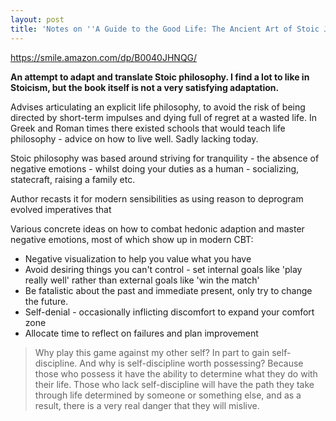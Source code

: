 ```yaml
---
layout: post
title: 'Notes on ''A Guide to the Good Life: The Ancient Art of Stoic Joy'''
---
```


<https://smile.amazon.com/dp/B0040JHNQG/>

__An attempt to adapt and translate Stoic philosophy. I find a lot to like in Stoicism, but the book itself is not a very satisfying adaptation.__

Advises articulating an explicit life philosophy, to avoid the risk of being directed by short-term impulses and dying full of regret at a wasted life. In Greek and Roman times there existed schools that would teach life philosophy - advice on how to live well. Sadly lacking today.

Stoic philosophy was based around striving for tranquility - the absence of negative emotions - whilst doing your duties as a human - socializing, statecraft, raising a family etc. 

Author recasts it for modern sensibilities as using reason to deprogram evolved imperatives that 

Various concrete ideas on how to combat hedonic adaption and master negative emotions, most of which show up in modern CBT:

* Negative visualization to help you value what you have
* Avoid desiring things you can't control - set internal goals like 'play really well' rather than external goals like 'win the match'
* Be fatalistic about the past and immediate present, only try to change the future.
* Self-denial - occasionally inflicting discomfort to expand your comfort zone
* Allocate time to reflect on failures and plan improvement

> Why play this game against my other self? In part to gain self-discipline. And why is self-discipline worth possessing? Because those who possess it have the ability to determine what they do with their life. Those who lack self-discipline will have the path they take through life determined by someone or something else, and as a result, there is a very real danger that they will mislive.

